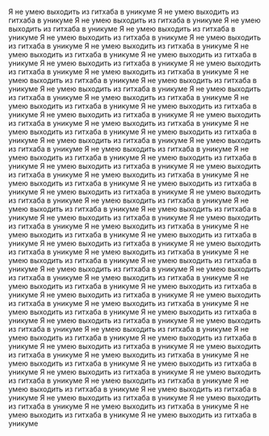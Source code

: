 Я не умею выходить из гитхаба в уникуме Я не умею выходить из гитхаба в уникуме Я не умею выходить из гитхаба в уникуме Я не умею выходить из гитхаба в уникуме Я не умею выходить из гитхаба в уникуме Я не умею выходить из гитхаба в уникуме Я не умею выходить из гитхаба в уникуме Я не умею выходить из гитхаба в уникуме Я не умею выходить из гитхаба в уникуме Я не умею выходить из гитхаба в уникуме  Я не умею выходить из гитхаба в уникуме Я не умею выходить из гитхаба в уникуме Я не умею выходить из гитхаба в уникуме Я не умею выходить из гитхаба в уникуме Я не умею выходить из гитхаба в уникуме  Я не умею выходить из гитхаба в уникуме Я не умею выходить из гитхаба в уникуме Я не умею выходить из гитхаба в уникуме Я не умею выходить из гитхаба в уникуме Я не умею выходить из гитхаба в уникуме Я не умею выходить из гитхаба в уникуме Я не умею выходить из гитхаба в уникуме Я не умею выходить из гитхаба в уникуме Я не умею выходить из гитхаба в уникуме Я не умею выходить из гитхаба в уникуме Я не умею выходить из гитхаба в уникуме Я не умею выходить из гитхаба в уникуме Я не умею выходить из гитхаба в уникуме Я не умею выходить из гитхаба в уникуме Я не умею выходить из гитхаба в уникуме Я не умею выходить из гитхаба в уникуме Я не умею выходить из гитхаба в уникуме Я не умею выходить из гитхаба в уникуме Я не умею выходить из гитхаба в уникуме Я не умею выходить из гитхаба в уникуме Я не умею выходить из гитхаба в уникуме Я не умею выходить из гитхаба в уникуме Я не умею выходить из гитхаба в уникуме Я не умею выходить из гитхаба в уникуме Я не умею выходить из гитхаба в уникуме Я не умею выходить из гитхаба в уникуме Я не умею выходить из гитхаба в уникуме Я не умею выходить из гитхаба в уникуме Я не умею выходить из гитхаба в уникуме Я не умею выходить из гитхаба в уникуме Я не умею выходить из гитхаба в уникуме Я не умею выходить из гитхаба в уникуме Я не умею выходить из гитхаба в уникуме Я не умею выходить из гитхаба в уникуме Я не умею выходить из гитхаба в уникуме Я не умею выходить из гитхаба в уникуме Я не умею выходить из гитхаба в уникуме Я не умею выходить из гитхаба в уникуме Я не умею выходить из гитхаба в уникуме Я не умею выходить из гитхаба в уникуме Я не умею выходить из гитхаба в уникуме Я не умею выходить из гитхаба в уникуме Я не умею выходить из гитхаба в уникуме Я не умею выходить из гитхаба в уникуме Я не умею выходить из гитхаба в уникуме Я не умею выходить из гитхаба в уникуме Я не умею выходить из гитхаба в уникуме Я не умею выходить из гитхаба в уникуме Я не умею выходить из гитхаба в уникуме Я не умею выходить из гитхаба в уникуме Я не умею выходить из гитхаба в уникуме Я не умею выходить из гитхаба в уникуме Я не умею выходить из гитхаба в уникуме Я не умею выходить из гитхаба в уникуме Я не умею выходить из гитхаба в уникуме Я не умею выходить из гитхаба в уникуме Я не умею выходить из гитхаба в уникуме Я не умею выходить из гитхаба в уникуме Я не умею выходить из гитхаба в уникуме Я не умею выходить из гитхаба в уникуме Я не умею выходить из гитхаба в уникуме Я не умею выходить из гитхаба в уникуме Я не умею выходить из гитхаба в уникуме Я не умею выходить из гитхаба в уникуме Я не умею выходить из гитхаба в уникуме 

